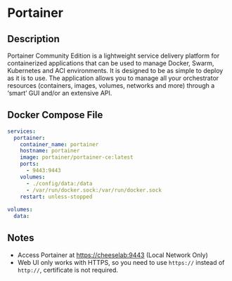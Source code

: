 # Portainer

## Description

Portainer Community Edition is a lightweight service delivery platform for containerized applications that can be used to manage Docker, Swarm, Kubernetes and ACI environments. It is designed to be as simple to deploy as it is to use. The application allows you to manage all your orchestrator resources (containers, images, volumes, networks and more) through a ‘smart’ GUI and/or an extensive API.


## Docker Compose File

```yaml
services:
  portainer:
    container_name: portainer
    hostname: portainer
    image: portainer/portainer-ce:latest
    ports:
      - 9443:9443
    volumes:
      - ./config/data:/data
      - /var/run/docker.sock:/var/run/docker.sock
    restart: unless-stopped
    
volumes:
  data:
```

## Notes

- Access Portainer at [https://cheeselab:9443](https://cheeselab:9443) (Local Network Only)
- Web UI only works with HTTPS, so you need to use `https://` instead of `http://`, certificate is not required.